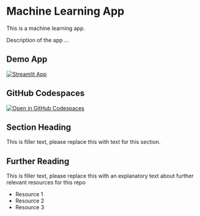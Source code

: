 # Machine Learning App 

This is a machine learning app.

Description of the app ...

## Demo App

[![Streamlit App](https://static.streamlit.io/badges/streamlit_badge_black_white.svg)](https://ml_project_1_regression_models.streamlit.app/)

## GitHub Codespaces

[![Open in GitHub Codespaces](https://github.com/codespaces/badge.svg)](https://codespaces.new/streamlit/app-starter-kit?quickstart=1)

## Section Heading

This is filler text, please replace this with text for this section.

## Further Reading

This is filler text, please replace this with an explanatory text about further relevant resources for this repo
- Resource 1
- Resource 2
- Resource 3
